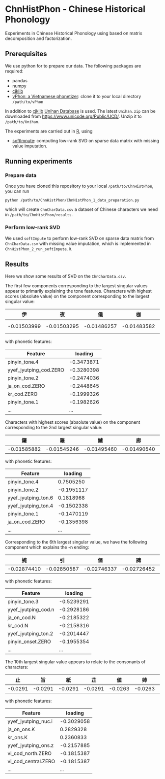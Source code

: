 # ChnHistPhon - Chinese Historical Phonology

Experiments in Chinese Historical Phonology using based on matrix decomposition and factorization.

## Prerequisites
We use python for to prepare our data. The following packages are required:
 - pandas
 - numpy
 - [cjklib](https://pypi.org/project/cjklib/)
 - [vPhon: a Vietnamese phonetizer](https://github.com/kirbyj/vPhon): clone it to your local directory `/path/to/vPhon`

In addition to [cjklib](https://pypi.org/project/cjklib/) [Unihan Database](http://unicode.org/charts/unihan.html) is used. The latest `Unihan.zip` can be downloaded from https://www.unicode.org/Public/UCD/. Unzip it to `/path/to/Unihan`.

The experiments are carried out in [R](https://www.r-project.org/), using 
 - [softImpute](https://cran.r-project.org/web/packages/softImpute/index.html): computing low-rank SVD on sparse data matrix with missing value imputation.
 
## Running experiments
### Prepare data 
Once you have cloned this repository to your local `/path/to/ChnHistPhon`, you can run
```
python /path/to/ChnHistPhon/ChnHistPhon_1_data_preparation.py
```
which will create `ChnCharData.csv` a dataset of Chinese characters we need in `/path/to/ChnHistPhon/results`.
### Perform low-rank SVD
We used `softImpute` to perform low-rank SVD on sparse data matrix from `ChnCharData.csv` with missing value imputation, which is implemented in `ChnHistPhon_2_run_softImpute.R`.
 
## Results
Here we show some results of SVD on the `ChnCharData.csv`. 

The first few components corresponding to the largest singular values appear to primarily explaining the tone features. Characters with highest scores (absolute value) on the component corresponding to the largest singular value:

| 伊 | 夜 | 儀 | 枷 | 鵝 | 娥 | ... |
| ------------- | ------------- | ------------- | ------------- | ------------- | ------------- | ------------- |
| -0.01503999 | -0.01503295 | -0.01486257 | -0.01483582 | -0.01473751 | -0.01473751 ... |

with phonetic features:

| Feature  | loading |
| ------------- | ------------- |
| pinyin_tone.4  |  -0.3473871 |
| yyef_jyutping_cod.ZERO  | -0.3280398 |
| pinyin_tone.2 | -0.2474036 |
| ja_on_cod.ZERO| -0.2448645 |
| kr_cod.ZERO | -0.1999326 |
| pinyin_tone.1 | -0.1982626 |
| ... | ... |

Characters with highest scores (absolute value) on the component corresponding to the 2nd largest singular value:

| 鑼 | 羅 | 鱸 | 廊 | 搖 | 蹉 | ... |
| ------------- | ------------- | ------------- | ------------- | ------------- | ------------- | ------------- |
| -0.01585882 | -0.01545246 | -0.01495460 | -0.01490540 | -0.01464938 | -0.01463729 | ... |

with phonetic features:

| Feature  | loading |
| ------------- | ------------- |
| pinyin_tone.4  |  0.7505250 |
| pinyin_tone.2  | -0.1951117 |
| yyef_jyutping_ton.6 | 0.1818968 |
| yyef_jyutping_ton.4 | -0.1502338 |
| pinyin_tone.1 | -0.1470119 |
| ja_on_cod.ZERO | -0.1356398 |
| ... | ... |

Corresponding to the 6th largest singular value, we have the following component which explains the -n ending:

| 婉 | 引 | 偃 | 譴 | 緊 | 菫 | ... |
| ------------- | ------------- | ------------- | ------------- | ------------- | ------------- | ------------- |
| -0.02874410 | -0.02850587 | -0.02746337 | -0.02726452 | -0.02680066 | -0.02673988 | ... |

with phonetic features:

| Feature  | loading |
| ------------- | ------------- |
| pinyin_tone.3  |  -0.5239291 |
| yyef_jyutping_cod.n | -0.2928186 |
| ja_on_cod.N | -0.2185322 |
| kr_cod.N | -0.2158316 |
| yyef_jyutping_ton.2 | -0.2014447 |
| pinyin_onset.ZERO | -0.1955354 |
| ... | ... |

The 10th largest singular value appears to relate to the consonants of characters:

| 止 | 旨 | 紙 | 芷 | 値 | 姉 | 䤠 | 高 | 指| 扺 | 齒 | 豕| 膏 | 肝 | 官 | 棺 | 痔 | 拭 | ... |
| ------------- | ------------- | ------------- | ------------- | ------------- | ------------- | ------------- | ------------- | ------------- | ------------- | ------------- | ------------- | ------------- | ------------- | ------------- | ------------- | ------------- | ------------- | ------------- |
| -0.0291 | -0.0291 | -0.0291 | -0.0291 | -0.0263 | -0.0263 |  -0.0262 | 0.0260 |  -0.0258 | -0.0255 | -0.0253 |  -0.0251 | 0.0251 | 0.0247 | 0.0247 | 0.0245 | -0.0244 | -0.0242 | ... |

with phonetic features:

| Feature  | loading |
| ------------- | ------------- |
| yyef_jyutping_nuc.i | -0.3029058 |
| ja_on_ons.K  | 0.2829328 |
| kr_ons.K | 0.2360833 |
| yyef_jyutping_ons.z | -0.2157885  |
| vi_cod_north.ZERO | -0.1815387 |
| vi_cod_central.ZERO | -0.1815387 |
| ... | ... |
